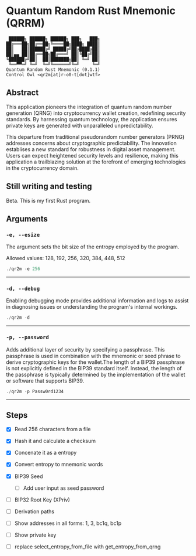 # Quantum Random Rust Mnemonic (QRRM)

```
 ██████╗ ██████╗ ██████╗ ███╗   ███╗
██╔═══██╗██╔══██╗╚════██╗████╗ ████║
██║   ██║██████╔╝ █████╔╝██╔████╔██║
██║▄▄ ██║██╔══██╗██╔═══╝ ██║╚██╔╝██║
╚██████╔╝██║  ██║███████╗██║ ╚═╝ ██║
 ╚══▀▀═╝ ╚═╝  ╚═╝╚══════╝╚═╝     ╚═╝
Quantum Random Rust Mnemonic (0.1.1)
Control Owl <qr2m[at]r-o0-t[dot]wtf>
```

## Abstract

This application pioneers the integration of quantum random number generation (QRNG) into cryptocurrency wallet creation, redefining security standards. By harnessing quantum technology, the application ensures private keys are generated with unparalleled unpredictability.

This departure from traditional pseudorandom number generators (PRNG) addresses concerns about cryptographic predictability. The innovation establises a new standard for robustness in digital asset management. Users can expect heightened security levels and resilience, making this application a trailblazing solution at the forefront of emerging technologies in the cryptocurrency domain.

## Still writing and testing

Beta. This is my first Rust program.

## Arguments

### `-e, --esize`

The argument sets the bit size of the entropy employed by the program.

Allowed values: 128, 192, 256, 320, 384, 448, 512

```rust
./qr2m -e 256
```
---

### `-d, --debug`

Enabling debugging mode provides additional information and logs to assist in diagnosing issues or understanding the program's internal workings.

```rust
./qr2m -d
```
---

### `-p, --password`

Adds additional layer of security by specifying a passphrase. This passphrase is used in combination with the mnemonic or seed phrase to derive cryptographic keys for the wallet.The length of a BIP39 passphrase is not explicitly defined in the BIP39 standard itself. Instead, the length of the passphrase is typically determined by the implementation of the wallet or software that supports BIP39.
 

```rust
./qr2m -p Passw0rd1234
```
---

## Steps

- [x] Read 256 characters from a file
- [x] Hash it and calculate a checksum
- [x] Concenate it as a entropy
- [x] Convert entropy to mnemonic words
- [x] BIP39 Seed
    - [ ] Add user input as seed password
- [ ] BIP32 Root Key (XPriv)
- [ ] Derivation paths
- [ ] Show addresses in all forms: 1, 3, bc1q, bc1p
- [ ] Show private key
- [ ] replace select_entropy_from_file with get_entropy_from_qrng

